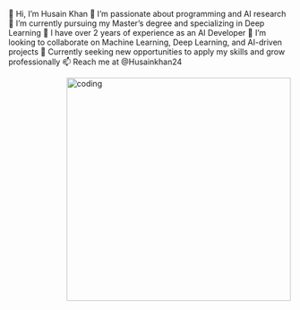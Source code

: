 👋 Hi, I’m Husain Khan
👀 I’m passionate about programming and AI research
🌱 I’m currently pursuing my Master’s degree and specializing in Deep Learning
💼 I have over 2 years of experience as an AI Developer
💞️ I’m looking to collaborate on Machine Learning, Deep Learning, and AI-driven projects
🚀 Currently seeking new opportunities to apply my skills and grow professionally
📫 Reach me at @Husainkhan24

<img align="right" alt="coding" width="400" src="https://camo.githubusercontent.com/19db51af5f90f1b152bc0b9078f5fe97053955be5074f03f17019c70345bdcdb/68747470733a2f2f6d69726f2e6d656469756d2e636f6d2f6d61782f313336302f302a37513379765349765f7430696f4a2d5a2e676966">

<!---
Husainkhan24/Husainkhan24 is a ✨ special ✨ repository because its `README.md` (this file) appears on your GitHub profile.
You can click the Preview link to take a look at your changes.
--->
